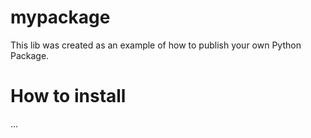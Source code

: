# mypackage
This lib was created as an example of how to publish your own Python Package.

# How to install
...